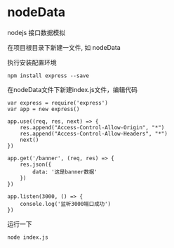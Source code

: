 # nodeData
nodejs 接口数据模拟

在项目根目录下新建一文件, 如 nodeData

执行安装配置环境
```
npm install express --save
```  
  
在nodeData文件下新建index.js文件，编辑代码
```
var express = require('express')
var app = new express()

app.use((req, res, next) => {
    res.append("Access-Control-Allow-Origin", "*")
    res.append("Access-Control-Allow-Headers", "*")
    next()
})

app.get('/banner', (req, res) => {
    res.json({
        data: '这是banner数据'
    })
})

app.listen(3000, () => {
    console.log('监听3000端口成功')
})  
```  

运行一下
```
node index.js
```
